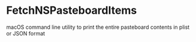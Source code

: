 # FetchNSPasteboardItems
macOS command line utility to print the entire pasteboard contents in plist or JSON format
